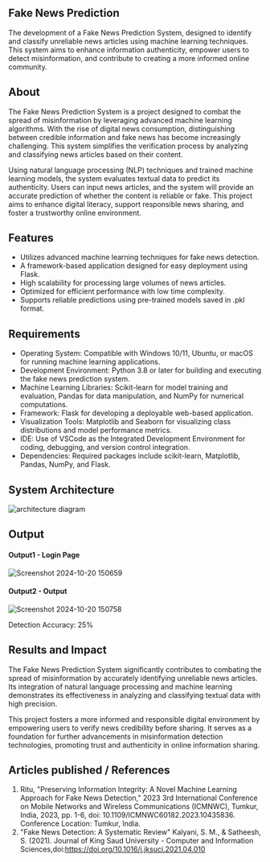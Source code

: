 ## Fake News Prediction
The development of a Fake News Prediction System, designed to identify and classify unreliable news articles using machine learning techniques. This system aims to enhance information authenticity, empower users to detect misinformation, and contribute to creating a more informed online community.

## About
The Fake News Prediction System is a project designed to combat the spread of misinformation by leveraging advanced machine learning algorithms. With the rise of digital news consumption, distinguishing between credible information and fake news has become increasingly challenging. This system simplifies the verification process by analyzing and classifying news articles based on their content.

Using natural language processing (NLP) techniques and trained machine learning models, the system evaluates textual data to predict its authenticity. Users can input news articles, and the system will provide an accurate prediction of whether the content is reliable or fake. This project aims to enhance digital literacy, support responsible news sharing, and foster a trustworthy online environment.

## Features
- Utilizes advanced machine learning techniques for fake news detection.
- A framework-based application designed for easy deployment using Flask.
- High scalability for processing large volumes of news articles.
- Optimized for efficient performance with low time complexity.
- Supports reliable predictions using pre-trained models saved in .pkl format.

## Requirements
* Operating System: Compatible with Windows 10/11, Ubuntu, or macOS for running machine learning applications.
* Development Environment: Python 3.8 or later for building and executing the fake news prediction system.
* Machine Learning Libraries: Scikit-learn for model training and evaluation, Pandas for data manipulation, and NumPy for numerical computations.
* Framework: Flask for developing a deployable web-based application.
* Visualization Tools: Matplotlib and Seaborn for visualizing class distributions and model performance metrics.
* IDE: Use of VSCode as the Integrated Development Environment for coding, debugging, and version control integration.
* Dependencies: Required packages include scikit-learn, Matplotlib, Pandas, NumPy, and Flask.

## System Architecture

![architecture diagram](https://github.com/user-attachments/assets/8a46e373-446f-4cf8-afe1-a4a6a547c11c)


## Output

<!--Embed the Output picture at respective places as shown below as shown below-->
#### Output1 - Login Page

![Screenshot 2024-10-20 150659](https://github.com/user-attachments/assets/20aa2c36-a6f4-450d-8351-12e1780ec6bc)

#### Output2 - Output

![Screenshot 2024-10-20 150758](https://github.com/user-attachments/assets/1b2d4105-ce79-40a8-a603-02c4c99dcd1a)

Detection Accuracy: 25%

## Results and Impact

The Fake News Prediction System significantly contributes to combating the spread of misinformation by accurately identifying unreliable news articles. Its integration of natural language processing and machine learning demonstrates its effectiveness in analyzing and classifying textual data with high precision.

This project fosters a more informed and responsible digital environment by empowering users to verify news credibility before sharing. It serves as a foundation for further advancements in misinformation detection technologies, promoting trust and authenticity in online information sharing.

## Articles published / References
1. Ritu, "Preserving Information Integrity: A Novel Machine Learning Approach for Fake News Detection," 2023 3rd International Conference on Mobile Networks and Wireless Communications (ICMNWC), Tumkur, India, 2023, pp. 1-6, doi: 10.1109/ICMNWC60182.2023.10435836. Conference Location: Tumkur, India.
2. "Fake News Detection: A Systematic Review" Kalyani, S. M., & Satheesh, S. (2021). Journal of King Saud University - Computer and Information Sciences,doi:https://doi.org/10.1016/j.jksuci.2021.04.010





